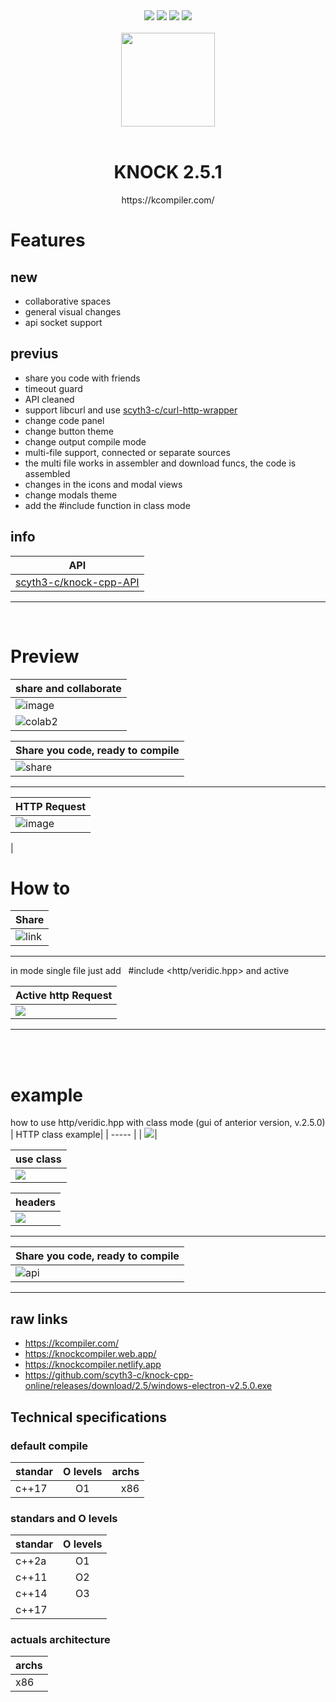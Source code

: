  <div align="center"> 
   <img src="https://img.shields.io/static/v1?label=version&message=2.6&color=green">
   <img src="https://img.shields.io/static/v1?label=ports&message=electron&color=blue">
   <img src="https://img.shields.io/static/v1?label=licence&message=MIT&color=red">
   <img src="https://img.shields.io/static/v1?label=CONTRIBUTIONS&message=ALL WELCOME&color=green">
 </div>

<br/>

<div align="center">  
  <img src="https://user-images.githubusercontent.com/52190352/209495356-97bc767b-ba87-4614-8baa-38dbe6dfe30f.png" width="150px">
</div>

<br/>


<div align="center">
 
 <h1>KNOCK 2.5.1 </h1>
   https://kcompiler.com/
 
</div>

# Features

## new

- collaborative spaces
- general visual changes
- api socket support

## previus

- share you code with friends
- timeout guard 
- API cleaned
- support libcurl and use [scyth3-c/curl-http-wrapper](https://github.com/scyth3-c/curl-http-wrapper)
- change code panel
- change button theme
- change output compile mode
- multi-file support, connected or separate sources
- the multi file works in assembler and download funcs, the code is assembled
- changes in the icons and modal views
- change modals theme
- add the #include function in class mode

## info

| API|
| -----  |
| [scyth3-c/knock-cpp-API](https://github.com/scyth3-c/knock-cpp-API) |
<hr/>

<br/>

# Preview

| share and collaborate |
| -----                 |
| ![image](https://github.com/scyth3-c/knock-cpp-online/assets/52190352/e9bead79-2f01-4c8b-8ce0-4292938920b9) |
| ![colab2](https://github.com/scyth3-c/knock-cpp-online/assets/52190352/f5f300d7-d959-4265-8481-90c78b916f28)|



| Share you code, ready to compile|
| -----                           |
| ![share](https://user-images.githubusercontent.com/52190352/236729138-83a07d13-125c-4a02-b268-03d5a53b2c57.png)|

<hr/>


| HTTP Request |
| -----                           |
| ![image](https://github.com/scyth3-c/knock-cpp-online/assets/52190352/477752a3-9cbc-402c-8789-f464958cadc4) |
 |


# How to


| Share |
| ----- |
|![link](https://github.com/scyth3-c/knock-cpp-online/assets/52190352/60d032b9-f86c-4226-98ae-784c085bd242)|


<hr/>

in mode single file just add  &nbsp;  #include	&#60;http/veridic.hpp&#62; and active

| Active http Request  |
| -----                |
|<img src="https://github.com/scyth3-c/knock-cpp-online/assets/52190352/d0ad8352-ec79-44b1-a222-1c5cb5efa993" widt="500px"/>|


  <hr/>
  <br/>
  <br/>

# example
 
how to use http/veridic.hpp with class mode  (gui of anterior version, v.2.5.0)
| HTTP class example|
| -----             |
| <img src="https://github.com/scyth3-c/knock-cpp-online/assets/52190352/0ae991c4-efa7-4230-9c05-3086a9a2b4ce" widt="800px"/>|


| use class |
| -----     |
| <img src="https://user-images.githubusercontent.com/52190352/179639937-19a9a220-435d-4ea8-832f-32d755c22d30.png" widt="400px"/> |


| headers |
| -----   |
| <img src="https://github.com/scyth3-c/knock-cpp-online/assets/52190352/abb7cb90-3542-40f4-b5af-e53f43ee1389" widt="400px"/>|

<hr/>

| Share you code, ready to compile|
| -----                           |
| ![api](https://user-images.githubusercontent.com/52190352/179642907-5fdbb09e-bb55-4a63-b17f-7603db57a29c.png)|


<hr/>

## raw links

- https://kcompiler.com/
- https://knockcompiler.web.app/
- https://knockcompiler.netlify.app
- https://github.com/scyth3-c/knock-cpp-online/releases/download/2.5/windows-electron-v2.5.0.exe


## Technical specifications

### default compile

| standar          | O levels       | archs         |
| :---             |     :---:      |          ---: |
| c++17            |    O1          |   x86         |

### standars and O levels

| standar          | O levels       |
| :---             |     :---:      |
| c++2a            |    O1          |
| c++11            |    O2          |
| c++14            |    O3          |
| c++17            |                |


### actuals architecture

| archs            | 
| :---             | 
|  x86             |

